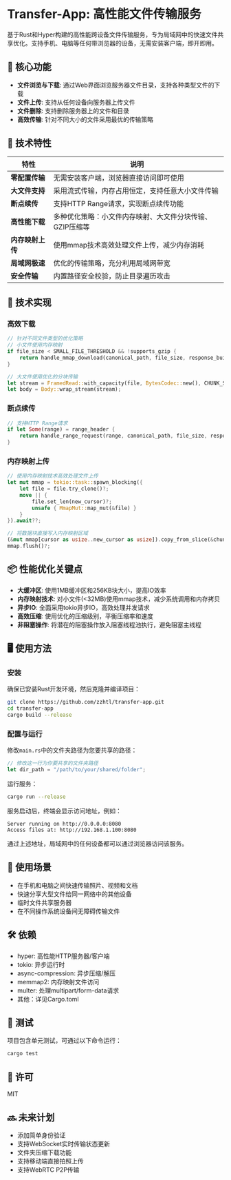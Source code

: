 # Transfer-App: 高性能文件传输服务

基于Rust和Hyper构建的高性能跨设备文件传输服务，专为局域网中的快速文件共享优化。支持手机、电脑等任何带浏览器的设备，无需安装客户端，即开即用。

## 🚀 核心功能

- **文件浏览与下载**: 通过Web界面浏览服务器文件目录，支持各种类型文件的下载
- **文件上传**: 支持从任何设备向服务器上传文件
- **文件删除**: 支持删除服务器上的文件和目录
- **高效传输**: 针对不同大小的文件采用最优的传输策略

## 💪 技术特性

| 特性                | 说明                                                                 |
|---------------------|----------------------------------------------------------------------|
| **零配置传输**      | 无需安装客户端，浏览器直接访问即可使用                                 |
| **大文件支持**      | 采用流式传输，内存占用恒定，支持任意大小文件传输                        |
| **断点续传**        | 支持HTTP Range请求，实现断点续传功能                                   |
| **高性能下载**      | 多种优化策略：小文件内存映射、大文件分块传输、GZIP压缩等               |
| **内存映射上传**    | 使用mmap技术高效处理文件上传，减少内存消耗                             |
| **局域网极速**      | 优化的传输策略，充分利用局域网带宽                                    |
| **安全传输**        | 内置路径安全校验，防止目录遍历攻击                                   |

## 🔧 技术实现

### 高效下载

```rust
// 针对不同文件类型的优化策略
// 小文件使用内存映射
if file_size < SMALL_FILE_THRESHOLD && !supports_gzip {
    return handle_mmap_download(canonical_path, file_size, response_builder).await;
}

// 大文件使用优化的分块传输
let stream = FramedRead::with_capacity(file, BytesCodec::new(), CHUNK_SIZE);
let body = Body::wrap_stream(stream);
```

### 断点续传

```rust
// 支持HTTP Range请求
if let Some(range) = range_header {
    return handle_range_request(range, canonical_path, file_size, response_builder, mime_type.as_ref()).await;
}
```

### 内存映射上传

```rust
// 使用内存映射技术高效处理文件上传
let mut mmap = tokio::task::spawn_blocking({
    let file = file.try_clone()?;
    move || {
        file.set_len(new_cursor)?;
        unsafe { MmapMut::map_mut(&file) }
    }
}).await??;

// 将数据块直接写入内存映射区域
(&mut mmap[cursor as usize..new_cursor as usize]).copy_from_slice(&chunk);
mmap.flush()?;
```

## 📦 性能优化关键点

- **大缓冲区**: 使用1MB缓冲区和256KB块大小，提高IO效率
- **内存映射技术**: 对小文件(<32MB)使用mmap技术，减少系统调用和内存拷贝
- **异步IO**: 全面采用tokio异步IO，高效处理并发请求
- **高效压缩**: 使用优化的压缩级别，平衡压缩率和速度
- **非阻塞操作**: 将潜在的阻塞操作放入阻塞线程池执行，避免阻塞主线程

## 🖥️ 使用方法

### 安装

确保已安装Rust开发环境，然后克隆并编译项目：

```bash
git clone https://github.com/zzhtl/transfer-app.git
cd transfer-app
cargo build --release
```

### 配置与运行

修改`main.rs`中的文件夹路径为您要共享的路径：

```rust
// 修改这一行为你要共享的文件夹路径
let dir_path = "/path/to/your/shared/folder";
```

运行服务：

```bash
cargo run --release
```

服务启动后，终端会显示访问地址，例如：
```
Server running on http://0.0.0.0:8080
Access files at: http://192.168.1.100:8080
```

通过上述地址，局域网中的任何设备都可以通过浏览器访问该服务。

## 📱 使用场景

- 在手机和电脑之间快速传输照片、视频和文档
- 快速分享大型文件给同一网络中的其他设备
- 临时文件共享服务器
- 在不同操作系统设备间无障碍传输文件

## 🛠️ 依赖

- hyper: 高性能HTTP服务器/客户端
- tokio: 异步运行时
- async-compression: 异步压缩/解压
- memmap2: 内存映射文件访问
- multer: 处理multipart/form-data请求
- 其他：详见Cargo.toml

## 🧪 测试

项目包含单元测试，可通过以下命令运行：

```bash
cargo test
```

## 📄 许可

MIT

## 🔜 未来计划

- 添加简单身份验证
- 支持WebSocket实时传输状态更新
- 文件夹压缩下载功能
- 支持移动端直接拍照上传
- 支持WebRTC P2P传输
